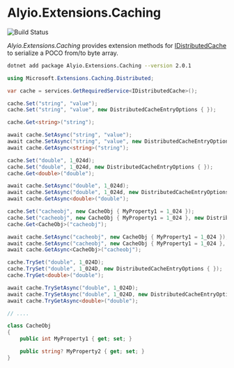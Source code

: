 # Alyio.Extensions.Caching

![Build Status](https://github.com/qqbuby/Alyio.Extensions.Caching/actions/workflows/ci.yml/badge.svg?branch=main)

*Alyio.Extensions.Caching* provides extension methods for [IDistributedCache](https://docs.microsoft.com/en-us/dotnet/api/microsoft.extensions.caching.distributed.idistributedcache) to serialize a POCO from/to byte array.

```sh
dotnet add package Alyio.Extensions.Caching --version 2.0.1
```

```cs
using Microsoft.Extensions.Caching.Distributed;

var cache = services.GetRequiredService<IDistributedCache>();

cache.Set("string", "value");
cache.Set("string", "value", new DistributedCacheEntryOptions { });

cache.Get<string>("string");

await cache.SetAsync("string", "value");
await cache.SetAsync("string", "value", new DistributedCacheEntryOptions { });
await cache.GetAsync<string>("string");

cache.Set("double", 1_024d);
cache.Set("double", 1_024d, new DistributedCacheEntryOptions { });
cache.Get<double>("double");

await cache.SetAsync("double", 1_024d);
await cache.SetAsync("double", 1_024d, new DistributedCacheEntryOptions { });
await cache.GetAsync<double>("double");

cache.Set("cacheobj", new CacheObj { MyProperty1 = 1_024 });
cache.Set("cacheobj", new CacheObj { MyProperty1 = 1_024 }, new DistributedCacheEntryOptions { });
cache.Get<CacheObj>("cacheobj");

await cache.SetAsync("cacheobj", new CacheObj { MyProperty1 = 1_024 });
await cache.SetAsync("cacheobj", new CacheObj { MyProperty1 = 1_024 }, new DistributedCacheEntryOptions { });
await cache.GetAsync<CacheObj>("cacheobj");

cache.TrySet("double", 1_024D);
cache.TrySet("double", 1_024D, new DistributedCacheEntryOptions { });
cache.TryGet<double>("double");

await cache.TrySetAsync("double", 1_024D);
await cache.TrySetAsync("double", 1_024D, new DistributedCacheEntryOptions { });
await cache.TryGetAsync<double>("double");

// ....

class CacheObj
{
    public int MyProperty1 { get; set; }

    public string? MyProperty2 { get; set; }
}
```
